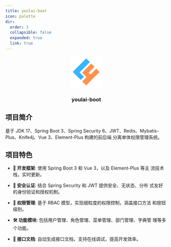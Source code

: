```yaml
---
title: youlai-boot
icon: palette
dir:
  order: 3
  collapsible: false
  expanded: true
  link: true
---
```



<div align="center">
   <img alt="youlai-boot" width="100" height="100" src="/assets/image/youlai-logo.jpg">
   <h3>youlai-boot</h3>
</div>

## 项目简介

基于 JDK 17、Spring Boot 3、Spring Security
6、JWT、Redis、Mybatis-Plus、Knife4j、Vue 3、Element-Plus 构建的前后端
分离单体权限管理系统。

## 项目特色

- **🚀 开发框架**: 使用 Spring Boot 3 和 Vue 3，以及 Element-Plus 等主
  流技术栈，实时更新。

- **🔐 安全认证**: 结合 Spring Security 和 JWT 提供安全、无状态、分布
  式友好的身份验证和授权机制。

- **🔑 权限管理**: 基于 RBAC 模型，实现细粒度的权限控制，涵盖接口方法
  和按钮级别。

- **🛠️ 功能模块**: 包括用户管理、角色管理、菜单管理、部门管理、字典管
  理等多个功能。

- **📘 接口文档**: 自动生成接口文档，支持在线调试，提高开发效率。


